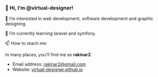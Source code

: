 ### 👋 Hi, I’m **@virtual-designer**!
👀 I’m interested in web development, software development and graphic designing. 

🌱 I’m currently learning laravel and symfony. 

📫 How to reach me: 

In many places, you'll find me as **rakinar2**. 

 - Email address: rakinar2@gmail.com
 - Website: [virtual-designer.github.io](https://virtual-designer.github.io/)

<!---
virtual-designer/virtual-designer is a ✨ special ✨ repository because its `README.md` (this file) appears on your GitHub profile.
You can click the Preview link to take a look at your changes.
--->
